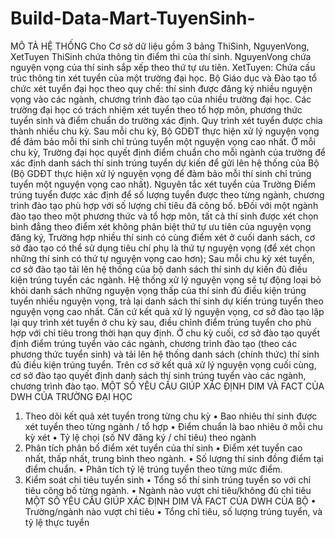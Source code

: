 # Build-Data-Mart-TuyenSinh-
MÔ TẢ HỆ THỐNG
Cho Cơ sở dữ liệu gồm 3 bảng ThiSinh, NguyenVong, XetTuyen
ThiSinh chứa thông tin điểm thi của thí sinh.
NguyenVong chứa nguyện vọng của thí sinh sắp xếp theo thứ tự ưu tiên.
XetTuyen: Chứa cấu trúc thông tin xét tuyển của một trường đại học.
Bộ Giáo dục và Đào tạo tổ chức xét tuyển đại học theo quy chế: thí sinh được đăng ký nhiều nguyện vọng vào các ngành, chương trình đào tạo của nhiều trường đại học. Các trường đại học có trách nhiệm xét tuyển theo tổ hợp môn, phương thức tuyển sinh và điểm chuẩn do trường xác định. Quy trình xét tuyển được chia thành nhiều chu kỳ. Sau mỗi chu kỳ, Bộ GDĐT thực hiện xử lý nguyện vọng để đảm bảo mỗi thí sinh chỉ trúng tuyển một nguyện vọng cao nhất.
Ở mỗi chu kỳ, Trường đại học quyết định điểm chuẩn cho mỗi ngành của trường để xác định danh sách thí sinh trúng tuyển dự kiến để gửi lên hệ thống của Bộ (Bộ GDĐT thực hiện xử lý nguyện vọng để đảm bảo mỗi thí sinh chỉ trúng tuyển một nguyện vọng cao nhất).
Nguyên tắc xét tuyển của Trường
Điểm trúng tuyển được xác định để số lượng tuyển được theo từng ngành, chương trình đào tạo phù hợp với số lượng chỉ tiêu đã công bố.
bĐối với một ngành đào tạo theo một phương thức và tổ hợp môn, tất cả thí sinh được xét chọn bình đẳng theo điểm xét không phân biệt thứ tự ưu tiên của nguyện vọng đăng ký, Trường hợp nhiều thí sinh có cùng điểm xét ở cuối danh sách, cơ sở đào tạo có thể sử dụng tiêu chí phụ là thứ tự nguyện vọng (để xét chọn những thí sinh có thứ tự nguyện vọng cao hơn);
Sau mỗi chu kỳ xét tuyển, cơ sở đào tạo tải lên hệ thống của bộ danh sách thí sinh dự kiến đủ điều kiện trúng tuyển các ngành. Hệ thống xử lý nguyện vọng sẽ tự động loại bỏ khỏi danh sách những nguyện vọng thấp của thí sinh đủ điều kiện trúng tuyển nhiều nguyện vọng, trả lại danh sách thí sinh dự kiến trúng tuyển theo nguyện vọng cao nhất.
Căn cứ kết quả xử lý nguyện vọng, cơ sở đào tạo lặp lại quy trình xét tuyển ở chu kỳ sau, điều chỉnh điểm trúng tuyển cho phù hợp với chỉ tiêu trong thời hạn quy định. Ở chu kỳ cuối, cơ sở đào tạo quyết định điểm trúng tuyển vào các ngành, chương trình đào tạo (theo các phương thức tuyển sinh) và tải lên hệ thống danh sách (chính thức) thí sinh đủ điều kiện trúng tuyển. Trên cơ sở kết quả xử lý nguyện vọng cuối cùng, cơ sở đào tạo quyết định danh sách thí sinh trúng tuyển vào các ngành, chương trình đào tạo.
MỘT SỐ YÊU CẦU GIÚP XÁC ĐỊNH DIM VÀ FACT CỦA DWH CỦA TRƯỜNG ĐẠI HỌC
1.	Theo dõi kết quả xét tuyển trong từng chu kỳ
•	Bao nhiêu thí sinh được xét tuyển theo từng ngành / tổ hợp
•	Điểm chuẩn là bao nhiêu ở mỗi chu kỳ xét
•	Tỷ lệ chọi (số NV đăng ký / chỉ tiêu) theo ngành
2. Phân tích phân bố điểm xét tuyển của thí sinh
•	Điểm xét tuyển cao nhất, thấp nhất, trung bình theo ngành.
•	Số lượng thí sinh đồng điểm tại điểm chuẩn.
•	Phân tích tỷ lệ trúng tuyển theo từng mức điểm.
3. Kiểm soát chỉ tiêu tuyển sinh
•	Tổng số thí sinh trúng tuyển so với chỉ tiêu công bố từng ngành.
•	Ngành nào vượt chỉ tiêu/không đủ chỉ tiêu
MỘT SỐ YÊU CẦU GIÚP XÁC ĐỊNH DIM VÀ FACT CỦA DWH CỦA BỘ
•	Trường/ngành nào vượt chỉ tiêu
•	Tổng chỉ tiêu, số lượng trúng tuyển, và tỷ lệ thực tuyển 


